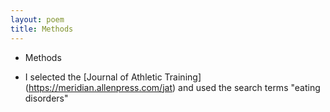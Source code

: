 ```yaml
---
layout: poem
title: Methods
---
```


- Methods

- I selected the [Journal of Athletic Training] (https://meridian.allenpress.com/jat) and used the search terms "eating disorders"
